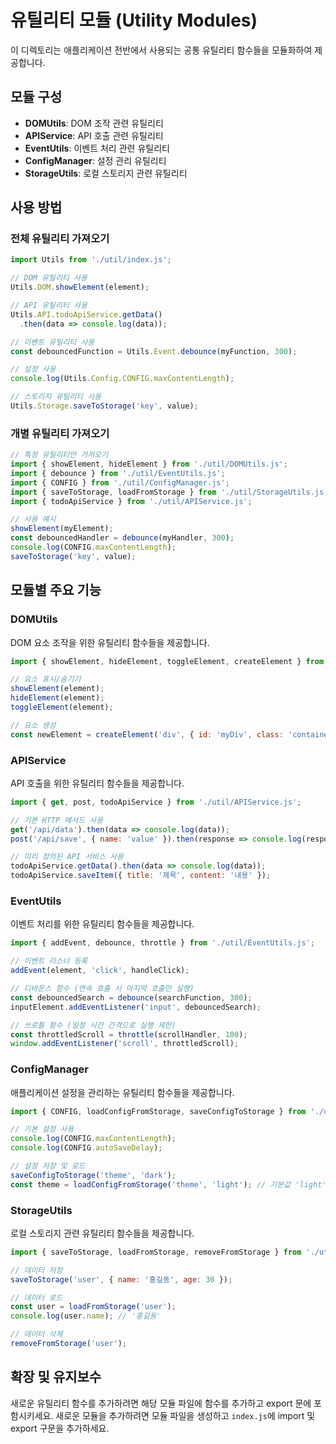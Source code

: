 # 유틸리티 모듈 (Utility Modules)

이 디렉토리는 애플리케이션 전반에서 사용되는 공통 유틸리티 함수들을 모듈화하여 제공합니다.

## 모듈 구성

- **DOMUtils**: DOM 조작 관련 유틸리티
- **APIService**: API 호출 관련 유틸리티
- **EventUtils**: 이벤트 처리 관련 유틸리티
- **ConfigManager**: 설정 관리 유틸리티
- **StorageUtils**: 로컬 스토리지 관련 유틸리티

## 사용 방법

### 전체 유틸리티 가져오기

```javascript
import Utils from './util/index.js';

// DOM 유틸리티 사용
Utils.DOM.showElement(element);

// API 유틸리티 사용
Utils.API.todoApiService.getData()
  .then(data => console.log(data));

// 이벤트 유틸리티 사용
const debouncedFunction = Utils.Event.debounce(myFunction, 300);

// 설정 사용
console.log(Utils.Config.CONFIG.maxContentLength);

// 스토리지 유틸리티 사용
Utils.Storage.saveToStorage('key', value);
```

### 개별 유틸리티 가져오기

```javascript
// 특정 유틸리티만 가져오기
import { showElement, hideElement } from './util/DOMUtils.js';
import { debounce } from './util/EventUtils.js';
import { CONFIG } from './util/ConfigManager.js';
import { saveToStorage, loadFromStorage } from './util/StorageUtils.js';
import { todoApiService } from './util/APIService.js';

// 사용 예시
showElement(myElement);
const debouncedHandler = debounce(myHandler, 300);
console.log(CONFIG.maxContentLength);
saveToStorage('key', value);
```

## 모듈별 주요 기능

### DOMUtils

DOM 요소 조작을 위한 유틸리티 함수들을 제공합니다.

```javascript
import { showElement, hideElement, toggleElement, createElement } from './util/DOMUtils.js';

// 요소 표시/숨기기
showElement(element);
hideElement(element);
toggleElement(element);

// 요소 생성
const newElement = createElement('div', { id: 'myDiv', class: 'container' }, '내용', { color: 'red' });
```

### APIService

API 호출을 위한 유틸리티 함수들을 제공합니다.

```javascript
import { get, post, todoApiService } from './util/APIService.js';

// 기본 HTTP 메서드 사용
get('/api/data').then(data => console.log(data));
post('/api/save', { name: 'value' }).then(response => console.log(response));

// 미리 정의된 API 서비스 사용
todoApiService.getData().then(data => console.log(data));
todoApiService.saveItem({ title: '제목', content: '내용' });
```

### EventUtils

이벤트 처리를 위한 유틸리티 함수들을 제공합니다.

```javascript
import { addEvent, debounce, throttle } from './util/EventUtils.js';

// 이벤트 리스너 등록
addEvent(element, 'click', handleClick);

// 디바운스 함수 (연속 호출 시 마지막 호출만 실행)
const debouncedSearch = debounce(searchFunction, 300);
inputElement.addEventListener('input', debouncedSearch);

// 쓰로틀 함수 (일정 시간 간격으로 실행 제한)
const throttledScroll = throttle(scrollHandler, 100);
window.addEventListener('scroll', throttledScroll);
```

### ConfigManager

애플리케이션 설정을 관리하는 유틸리티 함수들을 제공합니다.

```javascript
import { CONFIG, loadConfigFromStorage, saveConfigToStorage } from './util/ConfigManager.js';

// 기본 설정 사용
console.log(CONFIG.maxContentLength);
console.log(CONFIG.autoSaveDelay);

// 설정 저장 및 로드
saveConfigToStorage('theme', 'dark');
const theme = loadConfigFromStorage('theme', 'light'); // 기본값 'light'
```

### StorageUtils

로컬 스토리지 관련 유틸리티 함수들을 제공합니다.

```javascript
import { saveToStorage, loadFromStorage, removeFromStorage } from './util/StorageUtils.js';

// 데이터 저장
saveToStorage('user', { name: '홍길동', age: 30 });

// 데이터 로드
const user = loadFromStorage('user');
console.log(user.name); // '홍길동'

// 데이터 삭제
removeFromStorage('user');
```

## 확장 및 유지보수

새로운 유틸리티 함수를 추가하려면 해당 모듈 파일에 함수를 추가하고 export 문에 포함시키세요. 새로운 모듈을 추가하려면 모듈 파일을 생성하고 `index.js`에 import 및 export 구문을 추가하세요. 